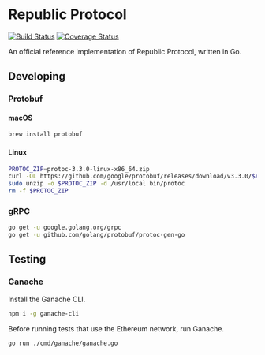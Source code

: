 # Republic Protocol

[![Build Status](https://travis-ci.org/republicprotocol/republic-go.svg?branch=master)](https://travis-ci.org/republicprotocol/republic-go)
[![Coverage Status](https://coveralls.io/repos/github/republicprotocol/republic-go/badge.svg?branch=master)](https://coveralls.io/github/republicprotocol/republic-go?branch=master)

An official reference implementation of Republic Protocol, written in Go.

## Developing

### Protobuf

#### macOS

```sh
brew install protobuf
```

#### Linux

```sh
PROTOC_ZIP=protoc-3.3.0-linux-x86_64.zip
curl -OL https://github.com/google/protobuf/releases/download/v3.3.0/$PROTOC_ZIP
sudo unzip -o $PROTOC_ZIP -d /usr/local bin/protoc
rm -f $PROTOC_ZIP
```

### gRPC

```sh
go get -u google.golang.org/grpc
go get -u github.com/golang/protobuf/protoc-gen-go
```

## Testing

### Ganache

Install the Ganache CLI.

```sh
npm i -g ganache-cli
```

Before running tests that use the Ethereum network, run Ganache.

```sh
go run ./cmd/ganache/ganache.go
```